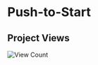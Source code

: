 # Push-to-Start
## Project Views
![View Count](https://visitor-badge.laobi.icu/badge?page_id=dragonruler1000.Push-to-Start)
